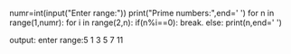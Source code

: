 numr=int(input("Enter range:"))
print("Prime numbers:",end=' ')
for n in range(1,numr):
 for i in range(2,n):
  if(n%i==0):
    break.
  else:
print(n,end=' ')

output:
enter range:5
1 3 5 7 11
